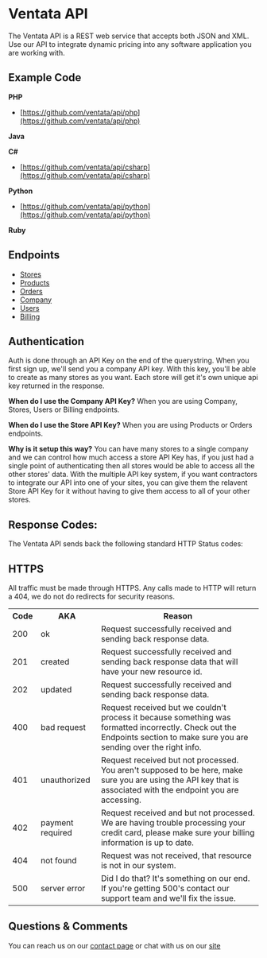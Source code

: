 Ventata API
============

The Ventata API is a REST web service that accepts both JSON and XML. Use our API to integrate dynamic pricing into any software application you are working with.


Example Code
-------------------------

**PHP**
* [https://github.com/ventata/api/php](https://github.com/ventata/api/php)

**Java**

**C#**
* [https://github.com/ventata/api/csharp](https://github.com/ventata/api/csharp)


**Python**
* [https://github.com/ventata/api/python](https://github.com/ventata/api/python)

**Ruby**



Endpoints
-------------
* [Stores](https://github.com/ventata/api/endpoints/stores.md)
* [Products](https://github.com/ventata/api/endpoints/products.md)
* [Orders](https://github.com/ventata/api/endpoints/orders.md)
* [Company](https://github.com/ventata/api/endpoints/company.md)
* [Users](https://github.com/ventata/api/endpoints/users.md)
* [Billing](https://github.com/ventata/api/endpoints/billing.md)


Authentication
--------------

Auth is done through an API Key on the end of the querystring.  When you first sign up, we'll send you a company API key.  With this key, you'll be able to create as many stores as you want.  Each store will get it's own unique api key returned in the response.     

**When do I use the Company API Key?**
When you are using Company, Stores, Users or Billing endpoints.

**When do I use the Store API Key?**
When you are using Products or Orders endpoints.

**Why is it setup this way?**
You can have many stores to a single company and we can control how much access a store API Key has, if you just had a single point of authenticating then all stores would be able to access all the other stores' data.   With the multiple API key system, if you want contractors to integrate our API into one of your sites, you can give them the relavent Store API Key for it without having to give them access to all of your other stores.


Response Codes:
--------------------

The Ventata API sends back the following standard HTTP Status codes:



HTTPS
---------

All traffic must be made through HTTPS.   Any calls made to HTTP will return a 404, we do not do redirects for security reasons.

<table>
  <tr>
    <th>Code</th><th>AKA</th><th>Reason</th>
  </tr>
  <tr>
    <td>200</td><td>ok</td><td>Request successfully received and sending back response data.</td>
  </tr>
  <tr>
    <td>201</td><td>created</td><td>Request successfully received and sending back response data that will have your new resource id.</td>
  </tr>
  <tr>
    <td>202</td><td>updated</td><td>Request successfully received and sending back response data.</td>
  </tr>
  <tr>
    <td>400</td><td>bad request</td><td>Request received but we couldn't process it because something was formatted incorrectly.  Check out the Endpoints section to make sure you are sending over the right info.</td>
  </tr>
  <tr>
    <td>401</td><td>unauthorized</td><td>Request received but not processed.  You aren't supposed to be here, make sure you are using the API key that is associated with the endpoint you are accessing.</td>
  </tr>
  <tr>
    <td>402</td><td>payment required</td><td>Request received and but not processed.  We are having trouble processing your credit card, please make sure your billing information is up to date.</td>
  </tr>
  <tr>
    <td>404</td><td>not found</td><td>Request was not received, that resource is not in our system.</td>
  </tr>
  <tr>
    <td>500</td><td>server error</td><td>Did I do that?  It's something on our end.  If you're getting 500's contact our support team and we'll fix the issue.</td>
  </tr>
</table>



Questions & Comments
----------------------

You can reach us on our [contact page](https://ventata.com/contact) or chat with us on our [site](https://ventata.com)
